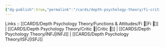 ```yaml
---
{"dg-publish":true,"permalink":"/cards/depth-psychology-theory/fi-critic/","created":"2023-01-05T12:02:26.450+01:00","updated":"2023-03-08T19:09:23.750+01:00"}
---
```


Links :: [[CARDS/Depth Psychology Theory/Functions & Attitudes/Fi 🔱\|Fi 🔱]] | [[CARDS/Depth Psychology Theory/Critic 🤔\|Critic 🤔]] | [[CARDS/Depth Psychology Theory/INFJ\|INFJ]] | [[CARDS/Depth Psychology Theory/ISFJ\|ISFJ]]